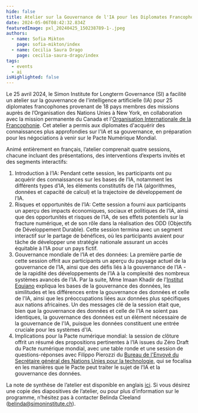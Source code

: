 ```yaml
---
hide: false
title: Atelier sur la Gouvernance de l'IA pour les Diplomates Francophones à New York
date: 2024-05-06T08:42:32.834Z
featuredImage: pxl_20240425_150238789-1-.jpeg
authors:
  - name: Sofia Mikton
    page: sofia-mikton/index
  - name: Cecilia Saura Drago
    page: cecilia-saura-drago/index
tags:
  - events
  - ai
isHighlighted: false
---
```

Le 25 avril 2024, le Simon Institute for Longterm Governance (SI) a facilité un atelier sur la gouvernance de l'intelligence artificielle (IA) pour 25 diplomates francophones provenant de 18 pays membres des missions auprès de l’Organisation des Nations Unies à New York, en collaboration avec la mission permanente du Canada et l'[Organisation Internationale de la Francophonie](https://www.francophonie.org/). Cet atelier a permis aux diplomates d'acquérir des connaissances plus approfondies sur l'IA et sa gouvernance, en préparation pour les négociations à venir sur le Pacte Numérique Mondial.

Animé entièrement en français, l’atelier comprenait quatre sessions, chacune incluant des présentations, des interventions d’experts invités et des segments interactifs:

1. Introduction à l’IA: Pendant cette session, les participants ont pu acquérir des connaissances sur les bases de l’IA, notamment les différents types d’IA, les éléments constitutifs de l’IA (algorithmes, données et capacité de calcul) et la trajectoire de développement de l’IA. 
2. Risques et opportunités de l’IA: Cette session a fourni aux participants un aperçu des impacts économiques, sociaux et politiques de l’IA, ainsi que des opportunités et risques de l’IA, de ses effets potentiels sur la fracture numérique, et de son rôle dans la réalisation des ODD (Objectifs de Développement Durable). Cette session termina avec un segment interactif sur le partage de bénéfices, où les participants avaient pour tâche de développer une stratégie nationale assurant un accès équitable à l’IA pour un pays fictif. 
3. Gouvernance mondiale de l’IA et des données: La première partie de cette session offrit aux participants un aperçu du paysage actuel de la gouvernance de l’IA, ainsi que des défis liés à la gouvernance de l’IA - de la rapidité des développements de l’IA à la complexité des nombreux systèmes avancés de l’IA. Par la suite, Mme Imaan Khadir de l'[Institut Equiano](https://www.equiano.institute/) expliqua les bases de la gouvernance des données, les similitudes et les différences entre la gouvernance des données et celle de l'IA, ainsi que les préoccupations liées aux données plus spécifiques aux nations africaines. Un des messages clé de la session était que, bien que la gouvernance des données et celle de l'IA ne soient pas identiques, la gouvernance des données est un élément nécessaire de la gouvernance de l'IA, puisque les données constituent une entrée cruciale pour les systèmes d'IA.
4. Implications pour la Pacte numérique mondial: la session de clôture offrit un résumé des propositions pertinentes à l’IA issues du Zéro Draft du Pacte numérique mondial, avec une table ronde et une session de questions-réponses avec Filippo Pierozzi du [Bureau de l'Envoyé du Secrétaire général des Nations Unies pour la technologie](https://www.un.org/techenvoy/fr/content/about#:~:text=Envoy%C3%A9%20pour%20les%20technologies%2C%20M.&text=Amandeep%20Singh%20Gill-,M.,%C3%A0%20la%20mi%2Djuillet%202022.), qui se focalisa en les manières que le Pacte peut traiter le sujet de l’IA et la gouvernance des données.

La note de synthèse de l’atelier est disponible en anglais [ici](https://drive.google.com/file/d/1htQkPBLSzxYGdNAVi8eSwGe4VDr_MGF5/view?usp=sharing). Si vous désirez une copie des diapositives de l’atelier, ou pour plus d’information sur le programme, n’hésitez pas à contacter Belinda Cleeland ([belinda@simoninstitute.ch](mailto:belinda@simoninstitute.ch)).
